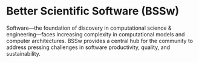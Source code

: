 # Better Scientific Software (BSSw)

Software—the foundation of discovery in computational science & engineering—faces increasing complexity in computational models and computer architectures. BSSw provides a central hub for the community to address pressing challenges in software productivity, quality, and sustainability.

<!---
Slide1 L: ../Articles/Blog/2021-12-sc21-swe-cse-bof.md
Slide1 R: ../images/Blog_2112_SC21.png
Slide2 L: ../Articles/Blog/2021-11-HPCAndTheLabManager.md
Slide2 R: ../images/Blog_2111_HPC_LM.png
Slide3 L: ../Articles/Blog/2021-11-CollegevilleReportDay3.md
Slide3 R: ../images/Blog_2109_Collegeville1.png
Slide4 L: ../CuratedContent/InclusiveTermsResources.md
Slide4 R: ../CuratedContent/swr-panels-cc.md
Slide5 L: ../Articles/Blog/2021-10-FirstFiveYrsWebinar.md
Slide5 R: ../images/Blog_2110_HPC-BP.png
Slide6 L: ../ShortArticles/CodingConventions.md
Slide6 R: ../CuratedContent/ProducingWebinarSeries.md
Slide7 L: ../Events/hpcbp-060-wrongway.md
Slide7 R: ../Events/2022-01-SoftwareQualityDays.md
--->

<!---
Caution: Blank line after first comment mark (or before last comment mark) causes build failure.
LCM: Saving for use again later

Slide1 L: ../Articles/Blog/2021-09-SSwDiscoveriesInterview.md
Slide1 R: ../images/Blog_2109_SX_OmicronA.png
Slide2 L: ../Articles/Blog/2021-09-CollegevilleReportDay1.md
Slide2 R: ../images/Blog_2109_Collegeville1.png
Slide3 L: ../CuratedContent/SoftwareSustainabilityInstituteGuides.md
Slide3 R: ../CuratedContent/ExecutableEnvironments.md
Slide4 L: ../Articles/Blog/2021-08-registry-best-practices.md 
Slide4 R: ../CuratedContent/ThingsYouShouldNeverDoPartI.md
Slide5 L: ../Articles/Blog/2021-08-IntegratingInterns.md
Slide5 R: ../images/Blog_0821_Interns.png
Slide6 L: ../Events/2021-10-XpertNetwork.md
Slide6 R: ../Events/2021-10-wosss21.md
Slide7 R: ../Events/hpcbp-057-sierra-and-elcapitan-coes.md
Slide7 L: ../Events/2021-10-ssi-fellowship.md

--->

<!---
[Site Overview](SiteOverview.md)

[Communities Overview](CommunitiesOverview.md)

[Intro to CSE](IntroToCse.md)

[Intro to HPC](IntroToHpc.md)

--->
